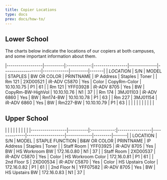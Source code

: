 ```yaml
---
title: Copier Locations
type: docs
prev: docs/how-to/
---
```


## Lower School
The charts below indicate the locations of our copiers at both campuses, and some important information about them.


|------------------|----------|:------------:|-----------------|--------------|-------------------|-------------|---------|-------|
| _LOCATION_       | S/N      | MODEL        | STAPLES         | BW OR COLOR  | PRINTNAME         | IP Address  | Staples | Toner |
| Rm 121           | 2XD00521 | iR-ADV C5870 | Yes             | Color        | CopyRm-Color      | 10.10.10.75 |    P1   |   61  |
| Rm 121           | YFF03928 | iR-ADV 8705  | Yes             | BW           | CopyRm-BW-HighVol | 10.10.10.76 |    N1   |   37  |
| Rm 174           | 3MJ01103 | iR-ADV 6860  | Yes             | BW           | Rm174-BW          | 10.10.10.78 |    P1   |   63  |
| Rm 227           | 3MJ01154 | iR-ADV 6860  | Yes             | BW           | Rm227-BW          | 10.10.10.79 |    P1   |   63  |
|                  |          |              |                 |              |                   |             |         |       |

## Upper School

|          |              |                 |              |                   |             |         |       |
|------------------|----------|:------------:|-----------------|--------------|-------------------|-------------|---------|-------|
| LOCATION         | S/N      | MODEL        | STAPLE FUNCTION | B&W OR COLOR | PRINTNAME         | IP Address  | Staples | Toner |
| Staff Room       | YFF03925 | iR-ADV 8705  | Yes             | BW           | HS Workroom BW    | 172.16.0.80 |    N1   |   37  |
| Staff Room       | 2XD00537 | iR-ADV C5870 | Yes             | Color        | HS Workroom Color | 172.16.0.81 |    P1   |   61  |
| 2nd Floor S      | 2XD00534 | iR-ADV C5870 | Yes             | Color        | HS Upstairs Color | 172.16.0.82 |    P1   |   61  |
| 2nd Floor N      | YFF07582 | iR-ADV 8705  | Yes             | BW           | HS Upstairs BW    | 172.16.0.83 |    N1   |   37  |
